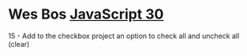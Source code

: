 # Wes Bos [JavaScript 30](https://javascript30.com/)

15 - Add to the checkbox project an option to check all and uncheck all (clear)
